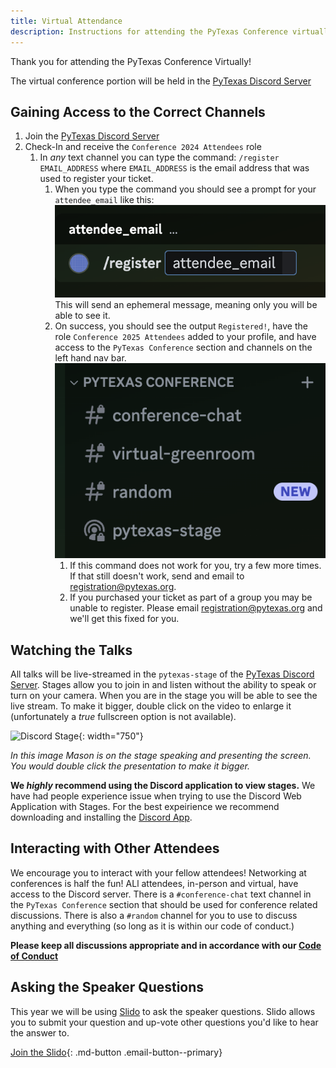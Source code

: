 ```yaml
---
title: Virtual Attendance
description: Instructions for attending the PyTexas Conference virtually.
---
```


Thank you for attending the PyTexas Conference Virtually! 

The virtual conference portion will be held in the [PyTexas Discord Server](https://discord.gg/jNPAbcNukj)


## Gaining Access to the Correct Channels

1. Join the [PyTexas Discord Server](https://discord.gg/jNPAbcNukj)
1. Check-In and receive the `Conference 2024 Attendees` role
    1. In _any_ text channel you can type the command: `/register EMAIL_ADDRESS`
    where `EMAIL_ADDRESS` is the email address that was used to register your ticket.
        1. When you type the command you should see a prompt for your `attendee_email` like this:
        ![`/register` command example](../assets/images/virtual/register.png)  
        This will send an ephemeral message, meaning only you will be able to see it. 
        1. On success, you should see the output `Registered!`, have the role 
        `Conference 2025 Attendees` added to your profile, and have access to the 
        `PyTexas Conference` section and channels on the left hand nav bar.
        ![Nav bar](../assets/images/virtual/nav-bar.png)
            1. If this command does not work for you, try a few more times. If 
            that still doesn't work, send and email to [registration@pytexas.org](mailto:registration@pytexas.org).
            1. If you purchased your ticket as part of a group you may be unable to 
            register. Please email [registration@pytexas.org](mailto:registration@pytexas.org) 
            and we'll get this fixed for you.

## Watching the Talks

All talks will be live-streamed in the `pytexas-stage` of the [PyTexas Discord Server](https://discord.gg/jNPAbcNukj).
Stages allow you to join in and listen without the ability to speak or turn on your
camera. When you are in the stage you will be able to see the live stream. To make
it bigger, double click on the video to enlarge it (unfortunately a _true_ fullscreen
option is not available).

![Discord Stage](../assets/images/virtual/stage.png){: width="750"}

_In this image Mason is on the stage speaking and presenting the screen. 
You would double click the presentation to make it bigger._

**We _highly_ recommend using the Discord application to view stages.** We have
had people experience issue when trying to use the Discord Web Application with
Stages. For the best expeirience we recommend downloading and installing the 
[Discord App](https://discord.com/download).

## Interacting with Other Attendees

We encourage you to interact with your fellow attendees! Networking at conferences
is half the fun! ALl attendees, in-person and virtual, have access to the Discord
server. There is a `#conference-chat` text channel in the `PyTexas Conference` 
section that should be used for conference related discussions. There is also
a `#random` channel for you to use to discuss anything and everything (so long as
it is within our code of conduct.)

**Please keep all discussions appropriate and in accordance with our [Code of Conduct](about/#code-of-conduct)**

## Asking the Speaker Questions

This year we will be using [Slido](https://pytexas.org/2025/slido)
to ask the speaker questions. Slido allows you to submit your question and up-vote
other questions you'd like to hear the answer to. 

[Join the Slido](https://pytexas.org/2025/slido){: .md-button .email-button--primary}
